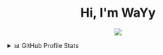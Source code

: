 <h1 align="center">Hi, I'm WaYy</h1>

<p align="center">
<a href="#">
  <img src="https://readme-typing-svg.herokuapp.com/?color=8A2BE2&center=true&lines=DEVELOPER;SELF+HOSTING;NETWORK" />
</a>
</p>

<details> 
  <summary>📊 GitHub Profile Stats</summary>
<p align="center"><img  align="center" src="https://github-readme-stats.vercel.app/api?username=WaYyTempest&bg_color=24273a&text_color=cad3f5&icon_color=c6a0f6&title_color=8bd5ca&show_icons=true&hide_border=true&count_private=true" alt="WaYy's" /></p>
  <br />
</details>